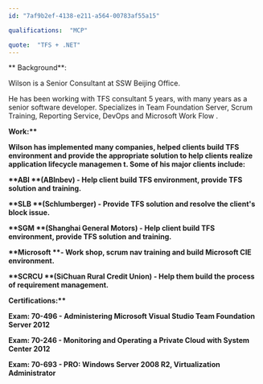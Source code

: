 ```yaml
---
id: "7af9b2ef-4138-e211-a564-00783af55a15"

qualifications:  "MCP"

quote:  "TFS + .NET"
---
```


** Background**:

Wilson is a Senior Consultant at SSW Beijing Office.

He has been working with TFS consultant 5 years, with many years as a senior software developer. Specializes in Team Foundation Server, Scrum Training, Reporting Service, DevOps and Microsoft Work Flow .

   <strong class="ms-rteThemeForeColor-9-0">Work:**

 Wilson has implemented many companies, helped clients build TFS environment and provide the appropriate solution to help clients realize application lifecycle managemen t. Some of his major clients include:

 **ABI **(ABInbev) - Help client build TFS environment, provide TFS solution and training.

 **SLB **(Schlumberger) - Provide TFS solution and resolve the client's block issue.

 **SGM **(Shanghai General Motors) - Help client build TFS environment, provide TFS solution and training.

 **Microsoft **- Work shop, scrum nav training and build Microsoft CIE environment.

 **SCRCU **(SiChuan Rural Credit Union) - Help them build the process of requirement management.

   <strong class="ms-rteThemeForeColor-9-0">Certifications:**

 Exam: 70-496 - Administering Microsoft Visual Studio Team Foundation Server 2012

Exam: 70-246 - Monitoring and Operating a Private Cloud with System Center 2012

Exam: 70-693 - PRO: Windows Server 2008 R2, Virtualization Administrator
</strong></strong>